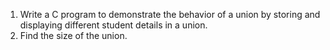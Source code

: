 1. Write a C program to demonstrate the behavior of a union by storing and displaying different student details in a union.
2. Find the size of the union.

